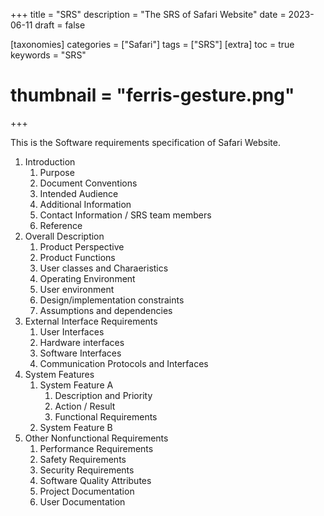 +++
title = "SRS"
description = "The SRS of Safari Website"
date = 2023-06-11
draft = false

[taxonomies]
categories = ["Safari"]
tags = ["SRS"]
[extra]
toc = true
keywords = "SRS"
# thumbnail = "ferris-gesture.png"
+++

This is the Software requirements specification of Safari Website.

<!-- more -->

1. Introduction
    1. Purpose
    2. Document Conventions
    3. Intended Audience
    4. Additional Information
    5. Contact Information / SRS team members
    6. Reference
2. Overall Description
    1. Product Perspective
    2. Product Functions
    3. User classes and Charaeristics
    4. Operating Environment
    5. User environment
    6. Design/implementation constraints
    7. Assumptions and dependencies
3. External Interface Requirements
    1. User Interfaces
    2. Hardware interfaces
    3. Software Interfaces
    4. Communication Protocols and Interfaces
4. System Features
    1. System Feature A
        1. Description and Priority
        2. Action / Result
        3. Functional Requirements
    2. System Feature B
5. Other Nonfunctional Requirements
    1. Performance Requirements
    2. Safety Requirements
    3. Security Requirements
    4. Software Quality Attributes
    5. Project Documentation
    6. User Documentation
